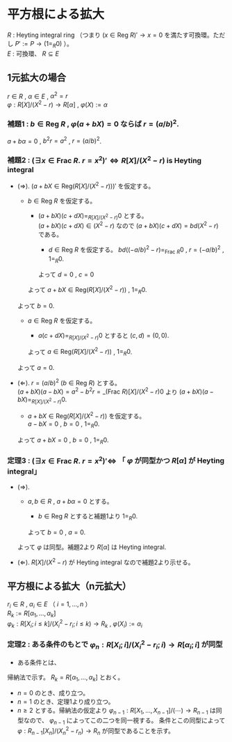 # 平方根による拡大
$R$ : Heyting integral ring （つまり $(x\in\mathrm{Reg}\ R)'\to x=0$ を満たす可換環。ただし $P':= P\to (1=_R0)$ ）。  
$E$ : 可換環、 $R\subseteq E$  
## 1元拡大の場合
$r\in R$ , $\alpha\in E$ , $\alpha^2=r$  
$\varphi:R[X]/(X^2-r)\to R[\alpha]$ , $\varphi(X):=\alpha$
### 補題1 : $b\in \mathrm{Reg}\ R$ , $\varphi(a+bX)=0$ ならば $r=(a/b)^2$.
$a+b\alpha=0$ , $b^2r=a^2$ , $r=(a/b)^2$.
### 補題2 : $(\exists x\in \mathrm{Frac}\ R.\ r=x^2)'\iff R[X]/(X^2-r) \text{ is Heyting integral}$
- $(\Rightarrow)$. $(a+bX\in\mathrm{Reg}(R[X]/(X^2-r)))'$ を仮定する。
  - $b\in \mathrm{Reg}\ R$ を仮定する。
    - $(a+bX)(c+dX)=_{R[X]/(X^2-r)}0$ とする。  
      $(a+bX)(c+dX)\in (X^2-r)$ なので $(a+bX)(c+dX)=bd(X^2-r)$ である。
      - $d\in \mathrm{Reg}\ R$ を仮定する。 $bd((-a/b)^2-r)=_{\mathrm{Frac}\ R}0$ , $r=(-a/b)^2$ , $1=_R0$.
    
      よって $d=0$ , $c=0$
    
    よって $a+bX\in\mathrm{Reg}(R[X]/(X^2-r))$ , $1=_R0$.
  
  よって $b=0$.
  - $a\in \mathrm{Reg}\ R$ を仮定する。
    - $a(c+dX)=_{R[X]/(X^2-r)}0$ とすると $(c,d)=(0,0)$.
    
    よって $a\in\mathrm{Reg}(R[X]/(X^2-r))$ , $1=_R0$.

  よって $a=0$.
- $(\Leftarrow)$. $r=(a/b)^2$ $(b\in \mathrm{Reg}\ R)$ とする。  
  $(a+bX)(a-bX)=a^2-b^2r=\_{(\mathrm{Frac}\ R)[X]/(X^2-r)}0$ より $(a+bX)(a-bX)=_{R[X]/(X^2-r)}0$.
  - $a+bX\in\mathrm{Reg}(R[X]/(X^2-r))$ を仮定する。  
    $a-bX=0$ , $b=0$ , $1=_R0$.
  
  よって $a+bX=0$ , $b=0$ , $1=_R0$.
### 定理3 : $(\exists x\in \mathrm{Frac}\ R.\ r=x^2)' \iff$ 「 $\varphi$ が同型かつ $R[\alpha]$ が Heyting integral」
- $(\Rightarrow)$. 
  - $a,b\in R$ , $a+b\alpha=0$ とする。
    - $b\in \mathrm{Reg}\ R$ とすると補題1より $1=_R0$.

    よって $b=0$ , $a=0$.

  よって $\varphi$ は同型。補題2より $R[\alpha]$ は Heyting integral.
- $(\Leftarrow)$. $R[X]/(X^2-r)$ が Heyting integral なので補題2より示せる。
## 平方根による拡大（n元拡大）
$r_i\in R$ , $\alpha_i\in E$ （ $i=1,\ldots,n$ ）  
$R_k:=R[\alpha_1,\ldots,\alpha_k]$  
$\varphi_k:R[X_i;i\leq k]/(X_i^2-r_i;i\leq k)\to R_k$ , $\varphi(X_i):= \alpha_i$
<!--
### 補題4 : $a,b\in R_{n-1}$ , $2ab\in \mathrm{Reg}\ R_{n-1}$ , $\varphi(a+bX_n)=0$ ならば $r_n=((a^2+b^2r_n)/(2ab))^2$.
$a+b\alpha_n=0$ , $\alpha_n=-(a^2+b^2r_n)/(2ab)$ , $r_n=((a^2+b^2r_n)/(2ab))^2$.
### 補題5 : $a,b\in R_{n-1}$ , $2ab\in \mathrm{Reg}\ R_{n-1}$ , $\varphi(a+bX_n)=0$ ならば $r_n=((a^2+b^2r_n)/(2ab))^2$.
-->
### 定理2 : ある条件のもとで $\varphi_n:R[X_i;i]/(X_i^2-r_i;i)\to R[\alpha_i;i]$ が同型
- ある条件とは、

帰納法で示す。 $R_k=R[\alpha_1,\ldots,\alpha_k]$ とおく。
- $n=0$ のとき、成り立つ。
- $n=1$ のとき、定理1より成り立つ。
- $n\geq2$ とする。帰納法の仮定より $\varphi_{n-1}:R[X_1,\ldots,X_{n-1}]/(\cdots)\to R_{n-1}$ は同型なので、 $\varphi_{n-1}$ によってこの二つを同一視する。 
  条件とこの同型によって
  $\varphi:R_{n-1}[X_n]/(X_n^2-r_n)\to R_n$ が同型であることを示す。

